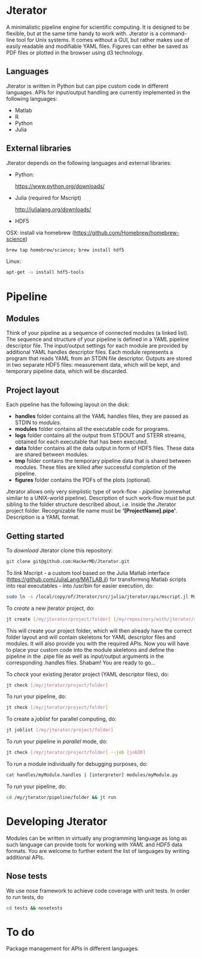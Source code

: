 Jterator
========

A minimalistic pipeline engine for scientific computing. It is designed to be flexible, but at the same time handy to work with. Jterator is a command-line tool for Unix systems. It comes without a GUI, but rather makes use of easily readable and modifiable YAML files. Figures can either be saved as PDF files or plotted in the browser using d3 technology.


Languages
---------

Jterator is written in Python but can pipe custom code in different languages. APIs for input/output handling are currently implemented in the following languages: 
* Matlab
* R
* Python
* Julia


External libraries
------------------

Jterator depends on the following languages and external libraries:

* Python: 
    
    https://www.python.org/downloads/

* Julia (required for Mscript)

    http://julialang.org/downloads/

* HDF5

OSX:
install via homebrew (https://github.com/Homebrew/homebrew-science)

```bash
brew tap homebrew/science; brew install hdf5
```

Linux:

```bash
apt-get -u install hdf5-tools
```


Pipeline
========


Modules
-------

Think of your pipeline as a sequence of connected modules (a linked list). 
The sequence and structure of your pipeline is defined in a YAML pipeline descriptor file. The input/output settings for each module are provided by additional YAML handles descriptor files. Each module represents a program that reads YAML from an STDIN file descriptor. Outputs are stored in two separate HDF5 files: measurement data, which will be kept, and temporary pipeline data, which will be discarded.


Project layout 
--------------

Each pipeline has the following layout on the disk:

* **handles** folder contains all the YAML handles files, they are passed as STDIN to *modules*.
* **modules** folder contains all the executable code for programs.
* **logs** folder contains all the output from STDOUT and STERR streams, obtained for each executable that has been executed.
* **data** folder contains all the data output in form of HDF5 files. These data are shared between modules. 
* **tmp** folder contains the temporary pipeline data that is shared between modules. These files are killed after successful completion of the pipeline.
* **figures** folder contains the PDFs of the plots (optional).

Jterator allows only very simplistic type of work-flow -  *pipeline* (somewhat similar to a UNIX-world pipeline). Description of such work-flow must be put sibling to the folder structure described about, i.e. inside the Jterator project folder. Recognizable file name must be **'[ProjectName].pipe'**. Description is a YAML format. 


Getting started
---------------

To *download* Jterator clone this repository:

```bash
git clone git@github.com:HackerMD/Jterator.git
```

To *link* Mscript - a custom tool based on the Julia Matlab interface (https://github.com/JuliaLang/MATLAB.jl) for transforming Matlab scripts into real executables - into /usr/bin for easier execution, do:

```bash
sudo ln -s /local/copy/of/Jterator/src/julia/jterator/api/mscript.jl Mscript
```

To *create* a new jterator project, do:

```bash
jt create [/my/jterator/project/folder] [/my/repository/with/jterator/skeleton]
```

This will create your project folder, which will then already have the correct folder layout and will contain skeletons for YAML descriptor files and modules. It will also provide you with the required APIs.
Now you will have to place your custom code into the module skeletons and define the pipeline in the .pipe file as well as input/output arguments in the corresponding .handles files. Shabam! You are ready to go...

To *check* your existing jterator project (YAML descriptor files), do:

```bash
jt check [/my/jterator/project/folder]
```

To *run* your pipeline, do:

```bash
jt check [/my/jterator/project/folder]
```

To create a *joblist* for parallel computing, do:

```bash
jt joblist [/my/jterator/project/folder]
```

To *run* your pipeline in *parallel* mode, do:

```bash
jt check [/my/jterator/project/folder] --job [jobID]
```

To *run* a module individually for debugging purposes, do:

```bash
cat handles/myModule.handles | [interpreter] modules/myModule.py
```

To *run* your pipeline, do:

```bash
cd /my/jterator/pipeline/folder && jt run
```


Developing Jterator
===================

Modules can be written in virtually any programming language as long as such language can provide tools for working with *YAML* and *HDF5* data formats.
You are welcome to further extent the list of languages by writing additional APIs.


Nose tests
----------

We use nose framework to achieve code coverage with unit tests. In order to run tests, do

```bash
cd tests && nosetests
```

To do
=====

Package management for APIs in different languages.
